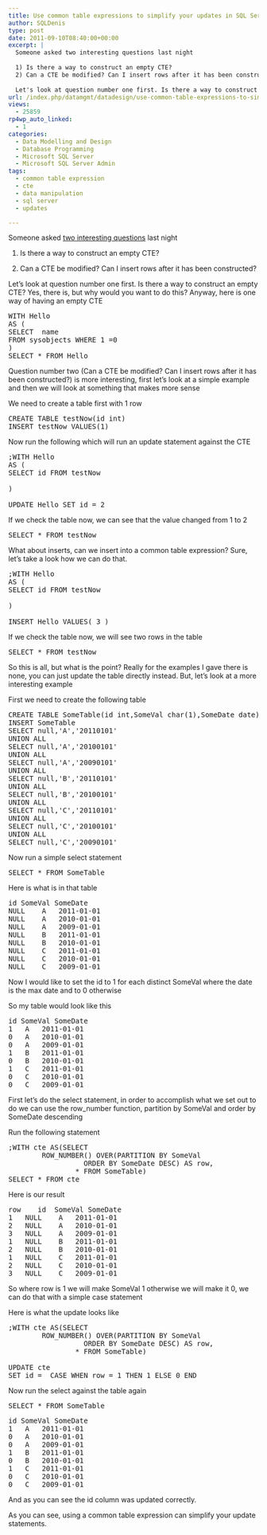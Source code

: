 ```yaml
---
title: Use common table expressions to simplify your updates in SQL Server
author: SQLDenis
type: post
date: 2011-09-10T08:40:00+00:00
excerpt: |
  Someone asked two interesting questions last night
  
  1) Is there a way to construct an empty CTE?
  2) Can a CTE be modified? Can I insert rows after it has been constructed?
  
  Let's look at question number one first. Is there a way to construct an emp&hellip;
url: /index.php/datamgmt/datadesign/use-common-table-expressions-to-simplify-your-updates-in-sql-server/
views:
  - 25859
rp4wp_auto_linked:
  - 1
categories:
  - Data Modelling and Design
  - Database Programming
  - Microsoft SQL Server
  - Microsoft SQL Server Admin
tags:
  - common table expression
  - cte
  - data manipulation
  - sql server
  - updates

---
```

Someone asked [two interesting questions][1] last night

1) Is there a way to construct an empty CTE?
  
2) Can a CTE be modified? Can I insert rows after it has been constructed?

Let&#8217;s look at question number one first. Is there a way to construct an empty CTE? Yes, there is, but why would you want to do this? Anyway, here is one way of having an empty CTE

<pre>WITH Hello 
AS (
SELECT  name
FROM sysobjects WHERE 1 =0
)
SELECT * FROM Hello</pre>

Question number two (Can a CTE be modified? Can I insert rows after it has been constructed?) is more interesting, first let&#8217;s look at a simple example and then we will look at something that makes more sense

We need to create a table first with 1 row

<pre>CREATE TABLE testNow(id int)
INSERT testNow VALUES(1)</pre>

Now run the following which will run an update statement against the CTE

<pre>;WITH Hello 
AS (
SELECT id FROM testNow

)

UPDATE Hello SET id = 2</pre>

If we check the table now, we can see that the value changed from 1 to 2

<pre>SELECT * FROM testNow</pre>

What about inserts, can we insert into a common table expression? Sure, let&#8217;s take a look how we can do that.

<pre>;WITH Hello 
AS (
SELECT id FROM testNow

)

INSERT Hello VALUES( 3 )</pre>

If we check the table now, we will see two rows in the table

<pre>SELECT * FROM testNow</pre>

So this is all, but what is the point? Really for the examples I gave there is none, you can just update the table directly instead. But, let&#8217;s look at a more interesting example

First we need to create the following table

<pre>CREATE TABLE SomeTable(id int,SomeVal char(1),SomeDate date)
INSERT SomeTable 
SELECT null,'A','20110101'
UNION ALL
SELECT null,'A','20100101'
UNION ALL
SELECT null,'A','20090101'
UNION ALL
SELECT null,'B','20110101'
UNION ALL
SELECT null,'B','20100101'
UNION ALL
SELECT null,'C','20110101'
UNION ALL
SELECT null,'C','20100101'
UNION ALL
SELECT null,'C','20090101'</pre>

Now run a simple select statement

<pre>SELECT * FROM SomeTable</pre>

Here is what is in that table

<pre>id	SomeVal	SomeDate
NULL	A	2011-01-01
NULL	A	2010-01-01
NULL	A	2009-01-01
NULL	B	2011-01-01
NULL	B	2010-01-01
NULL	C	2011-01-01
NULL	C	2010-01-01
NULL	C	2009-01-01</pre>

Now I would like to set the id to 1 for each distinct SomeVal where the date is the max date and to 0 otherwise
  
So my table would look like this

<pre>id	SomeVal	SomeDate
1	A	2011-01-01
0	A	2010-01-01
0	A	2009-01-01
1	B	2011-01-01
0	B	2010-01-01
1	C	2011-01-01
0	C	2010-01-01
0	C	2009-01-01</pre>

First let&#8217;s do the select statement, in order to accomplish what we set out to do we can use the row_number function, partition by SomeVal and order by SomeDate descending

Run the following statement

<pre>;WITH cte AS(SELECT 
		ROW_NUMBER() OVER(PARTITION BY SomeVal 
				  ORDER BY SomeDate DESC) AS row,
				* FROM SomeTable)
SELECT * FROM cte</pre>

Here is our result

<pre>row	id	SomeVal	SomeDate
1	NULL	A	2011-01-01
2	NULL	A	2010-01-01
3	NULL	A	2009-01-01
1	NULL	B	2011-01-01
2	NULL	B	2010-01-01
1	NULL	C	2011-01-01
2	NULL	C	2010-01-01
3	NULL	C	2009-01-01</pre>

So where row is 1 we will make SomeVal 1 otherwise we will make it 0, we can do that with a simple case statement

Here is what the update looks like

<pre>;WITH cte AS(SELECT 
		ROW_NUMBER() OVER(PARTITION BY SomeVal 
				  ORDER BY SomeDate DESC) AS row,
				* FROM SomeTable)

UPDATE cte
SET id =  CASE WHEN row = 1 THEN 1 ELSE 0 END</pre>

Now run the select against the table again

<pre>SELECT * FROM SomeTable</pre>



<pre>id	SomeVal	SomeDate
1	A	2011-01-01
0	A	2010-01-01
0	A	2009-01-01
1	B	2011-01-01
0	B	2010-01-01
1	C	2011-01-01
0	C	2010-01-01
0	C	2009-01-01</pre>

And as you can see the id column was updated correctly.

As you can see, using a common table expression can simplify your update statements.

 [1]: http://stackoverflow.com/questions/7369062/three-cte-questions